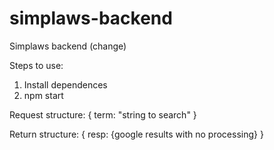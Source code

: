# simplaws-backend
Simplaws backend (change)


Steps to use:
1) Install dependences
2) npm start

Request structure:
{
  term: "string to search"
}

Return structure:
{
  resp: {google results with no processing}
}
